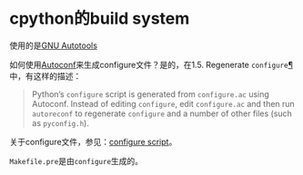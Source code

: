 # cpython的build system

使用的是[GNU Autotools](https://en.wikipedia.org/wiki/GNU_Autotools)





如何使用[Autoconf](https://www.gnu.org/software/autoconf/)来生成configure文件？是的，在1.5. Regenerate `configure`[¶](https://devguide.python.org/setup/#regenerate-configure)中，有这样的描述：

> Python’s `configure` script is generated from `configure.ac` using Autoconf. Instead of editing `configure`, edit `configure.ac` and then run `autoreconf` to regenerate `configure` and a number of other files (such as `pyconfig.h`).

关于configure文件，参见：[configure script](https://en.wikipedia.org/wiki/Configure_script)。



`Makefile.pre`是由`configure`生成的。